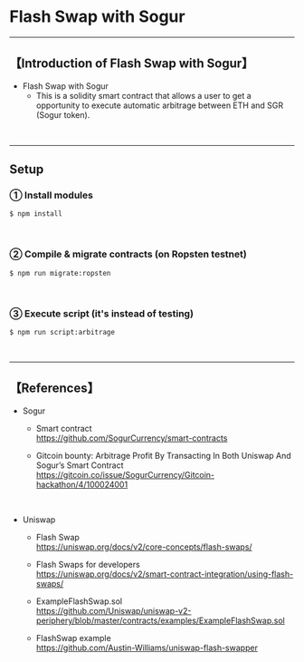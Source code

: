 # Flash Swap with Sogur

***
## 【Introduction of Flash Swap with Sogur】
- Flash Swap with Sogur
  - This is a solidity smart contract that allows a user to get a opportunity to execute automatic arbitrage between ETH and SGR (Sogur token).


&nbsp;

***

## Setup
### ① Install modules
```
$ npm install
```

<br>

### ② Compile & migrate contracts (on Ropsten testnet)
```
$ npm run migrate:ropsten
```

<br>

### ③ Execute script (it's instead of testing)
```
$ npm run script:arbitrage
```

&nbsp;

***

## 【References】
- Sogur   
  - Smart contract  
    https://github.com/SogurCurrency/smart-contracts  

  - Gitcoin bounty: Arbitrage Profit By Transacting In Both Uniswap And Sogur’s Smart Contract  
    https://gitcoin.co/issue/SogurCurrency/Gitcoin-hackathon/4/100024001  

<br>

- Uniswap 
  - Flash Swap  
    https://uniswap.org/docs/v2/core-concepts/flash-swaps/  

  - Flash Swaps for developers  
    https://uniswap.org/docs/v2/smart-contract-integration/using-flash-swaps/     

  - ExampleFlashSwap.sol  
    https://github.com/Uniswap/uniswap-v2-periphery/blob/master/contracts/examples/ExampleFlashSwap.sol  

  - FlashSwap example  
    https://github.com/Austin-Williams/uniswap-flash-swapper  
